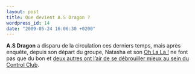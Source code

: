 ```yaml
---
layout: post
title: Que devient A.S Dragon ?
wordpress_id: 14
date: "2009-05-24 16:06:30 +0200"
---
```


**A.S Dragon** a disparu de la circulation ces derniers temps, mais après
enquête, depuis son départ du groupe, Natasha et son [Oh La La !][1] ne font pas
que du bon et [deux autres ont l’air de se débrouiller mieux au sein du Control
Club][2].

[1]: https://www.myspace.com/natashaband
[2]: https://www.myspace.com/controlclub
